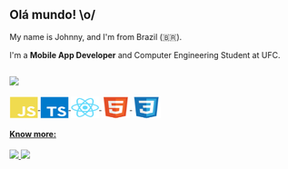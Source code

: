 ## Olá mundo! \o/
<p>My name is Johnny, and I'm from Brazil (🇧🇷). </p>
<p>I'm a <b>Mobile App Developer</b> and Computer Engineering Student at UFC.</p>

##

<div>
  <a href="https://github.com/sr-johnny">
  <img height="180em" 
    src="https://github-readme-stats.vercel.app/api/top-langs/?username=sr-johnny&layout=compact&langs_count=16&theme=tokyonight"/>
</div>
<br/>
<div>
  <img align="center" alt="Johnny-Javascript" height="37.5" width="50" 
    src="https://raw.githubusercontent.com/devicons/devicon/master/icons/javascript/javascript-plain.svg">
  <img align="center" alt="Johnny-Typescript" height="37.5" width="50" 
    src="https://raw.githubusercontent.com/devicons/devicon/master/icons/typescript/typescript-plain.svg">
  <img align="center" alt="Johnny-React" height="37.5" width="50" 
    src="https://raw.githubusercontent.com/devicons/devicon/master/icons/react/react-original.svg">
  <img align="center" alt="Johnny-HTML-5" height="37.5" width="50" 
    src="https://raw.githubusercontent.com/devicons/devicon/master/icons/html5/html5-original.svg">
  <img align="center" alt="Johnny-CSS-3" height="37.5" width="50" 
    src="https://raw.githubusercontent.com/devicons/devicon/master/icons/css3/css3-original.svg">
</div>

<h4>Know more:</h4>
<a href="https://www.linkedin.com/in/johnny-marques/" target="_blank">
  <img src="https://img.shields.io/badge/Linkedin-0A66C2?style=for-the-badge&logo=Linkedin&logoColor=white" />
</a>
<a href="http://lattes.cnpq.br/1530551688113238" target="_blank">
  <img src="https://img.shields.io/badge/Lattes-1F2D4A?style=for-the-badge" />
</a>
  
<!--
<img src="https://raw.githubusercontent.com/jpswalsh/academicons/master/svg/lattes.svg">
-->
